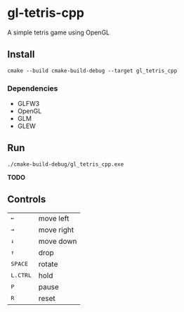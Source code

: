 # gl-tetris-cpp
A simple tetris game using OpenGL

## Install

```
cmake --build cmake-build-debug --target gl_tetris_cpp
```

### Dependencies
- GLFW3
- OpenGL
- GLM
- GLEW

## Run

```
./cmake-build-debug/gl_tetris_cpp.exe
```

**TODO**

## Controls

<table>
    <tr>
        <td><kbd>&larr;</kbd></td>
        <td>move left</td>
    </tr>        
    <tr>
        <td><kbd>&rarr;</kbd></td>
        <td>move right</td>
    </tr>        
    <tr>
        <td><kbd>&darr;</kbd></td>
         <td>move down</td>
     </tr>        
    <tr>
        <td><kbd>&uarr;</kbd></td>
        <td>drop</td>
    </tr>        
    <tr>
        <td><kbd>SPACE</kbd></td>
        <td>rotate</td>
    </tr>        
    <tr>
        <td><kbd>L.CTRL</kbd></td>
        <td>hold</td>
    </tr>        
    <tr>
        <td><kbd>P</kbd></td>
        <td>pause</td>
    </tr>        
    <tr>
        <td><kbd>R</kbd></td>
        <td>reset</td>
    </tr>    
</table>
